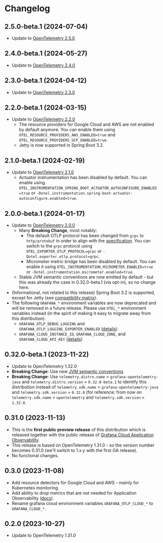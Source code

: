 # Changelog

## 2.5.0-beta.1 (2024-07-04)

- Update to [OpenTelemetry 2.5.0](https://github.com/open-telemetry/opentelemetry-java-instrumentation/blob/main/CHANGELOG.md#version-250-2024-06-17)

## 2.4.0-beta.1 (2024-05-27)

- Update to [OpenTelemetry 2.4.0](https://github.com/open-telemetry/opentelemetry-java-instrumentation/blob/main/CHANGELOG.md#version-240-2024-05-18)

## 2.3.0-beta.1 (2024-04-12)

- Update to [OpenTelemetry 2.3.0](https://github.com/open-telemetry/opentelemetry-java-instrumentation/blob/main/CHANGELOG.md#version-230-2024-04-12)

## 2.2.0-beta.1 (2024-03-15)

- Update to [OpenTelemetry 2.2.0](https://github.com/open-telemetry/opentelemetry-java-instrumentation/blob/main/CHANGELOG.md#version-220-2024-03-14)
  - The resource providers for Google Cloud and AWS are not enabled by default anymore.
    You can enable them using `OTEL_RESOURCE_PROVIDERS_AWS_ENABLED=true` and `OTEL_RESOURCE_PROVIDERS_GCP_ENABLED=true`.
  - Jetty is now supported in Spring Boot 3.2.

## 2.1.0-beta.1 (2024-02-19)

- Update to [OpenTelemetry 2.1.0](https://github.com/open-telemetry/opentelemetry-java-instrumentation/blob/main/CHANGELOG.md#version-210-2024-02-15)
  - Actuator instrumentation has been disabled by default. You can enable using
    `OTEL_INSTRUMENTATION_SPRING_BOOT_ACTUATOR_AUTOCONFIGURE_ENABLED=true` or
    `-Dotel.instrumentation.spring-boot-actuator-autoconfigure.enabled=true`.

## 2.0.0-beta.1 (2024-01-17)

- Update to [OpenTelemetry 2.0.0](https://github.com/open-telemetry/opentelemetry-java-instrumentation/blob/main/CHANGELOG.md#version-200-2024-01-12)
  - Many **Breaking Change**, most notably:
    - The default OTLP protocol has been changed from `grpc` to `http/protobuf` in order to align with
        the [specification](https://github.com/open-telemetry/opentelemetry-specification/blob/v1.28.0/specification/protocol/exporter.md#specify-protocol).
        You can switch to the `grpc` protocol using `OTEL_EXPORTER_OTLP_PROTOCOL=grpc`
        or `-Dotel.exporter.otlp.protocol=grpc`.
    - Micrometer metric bridge has been disabled by default. You can enable it using
        `OTEL_INSTRUMENTATION_MICROMETER_ENABLED=true`
        or `-Dotel.instrumentation.micrometer.enabled=true`.
  - Stable JVM semantic conventions are now emitted by default - but this was already the case in 0.32.0-beta.1
     (via opt-in), so no change here.
- (Informational, not related to this release) Spring Boot 3.2 is supported, except for Jetty
  (see [compatibility matrix](README.md#compatibility)).
- The following `GRAFANA_*` environment variables are now deprecated and will be removed in a future release.
  Please use `OTEL_*` environment variables instead
  (in the spirit of making it easy to migrate away from this distribution).
  - `GRAFANA_OTLP_DEBUG_LOGGING` and `GRAFANA_OTLP_LOGGING_EXPORTER_ENABLED`
      ([details](README.md#enable-otlp-debug-logging))
  - `GRAFANA_CLOUD_INSTANCE_ID`, `GRAFANA_CLOUD_ZONE`, and `GRAFANA_CLOUD_API_KEY`
      ([details](README.md#grafana-cloud-otlp-gateway))

## 0.32.0-beta.1 (2023-11-22)

- Update to OpenTelemetry 1.32.0
- **Breaking Change**: Use new [JVM semantic conventions](https://opentelemetry.io/docs/specs/semconv/runtime/jvm-metrics/)
- **Breaking Change**: Use `telemetry.distro.name` = `grafana-opentelemetry-java`
  and `telemetry.distro.version` = `0.32.0-beta.1` to identify this distribution instead of
  `telemetry.sdk.name` = `grafana-opentelemetry-java` and `telemetry.sdk.version` = `0.32.0`
  (for reference: from now on `telemetry.sdk.name` = `opentelemetry` and `telemetry.sdk.version` = `1.32.0`.

## 0.31.0 (2023-11-13)

- This is the **first public preview release** of this distribution which is released together with the
  public release of
  [Grafana Cloud Application Observability](https://grafana.com/docs/grafana-cloud/monitor-applications/application-observability/).
- This release is based on OpenTelemetry 1.31.0 - so the version number becomes 0.31.0
  (we'll switch to 1.x.y with the first GA release).
- No functional changes.

## 0.3.0 (2023-11-08)

- Add resource detectors for Google Cloud and AWS - mainly for Kubernetes monitoring.
- Add ability to drop metrics that are not needed for Application Observability ([docs](README.md#data-saver)).
- Rename grafana cloud environment variables `GRAFANA_OTLP_CLOUD_*` to `GRAFANA_CLOUD_*`.

## 0.2.0 (2023-10-27)

- Update to OpenTelemetry 1.31.0
